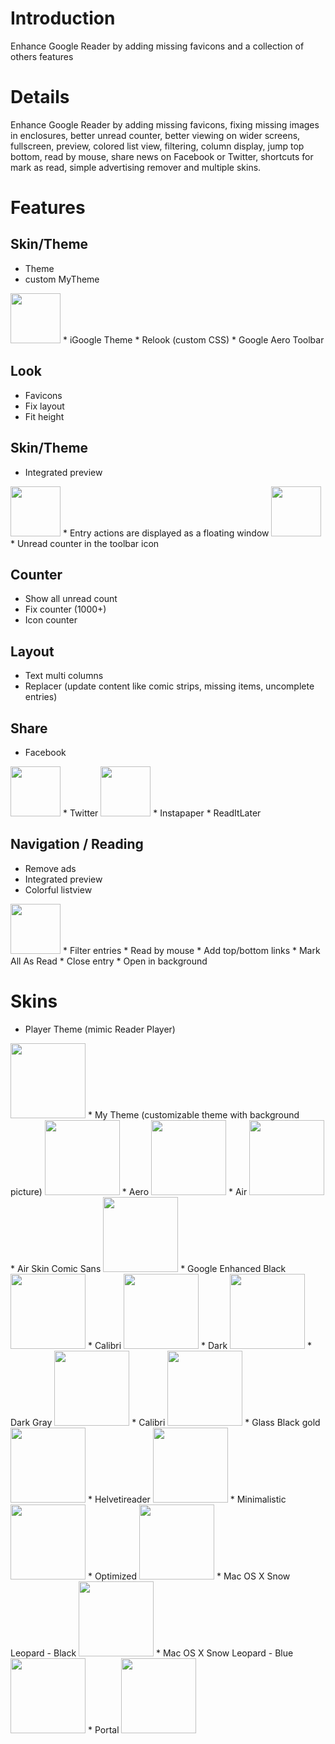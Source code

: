 # Introduction #

Enhance Google Reader by adding missing favicons and a collection of others features

# Details #

Enhance Google Reader by adding missing favicons, fixing missing images in enclosures, better unread counter, better viewing on wider screens, fullscreen, preview, colored list view, filtering, column display, jump top bottom, read by mouse, share news on Facebook or Twitter, shortcuts for mark as read, simple advertising remover and multiple skins.

# Features #

## Skin/Theme ##
  * Theme
  * custom MyTheme
<img src='http://googlereaderplus.googlecode.com/svn/trunk/GoogleReaderPlus/screenshots/skins/mytheme.png' height='80' />
  * iGoogle Theme
  * Relook (custom CSS)
  * Google Aero Toolbar

## Look ##
  * Favicons
  * Fix layout
  * Fit height

## Skin/Theme ##
  * Integrated preview
<img src='http://googlereaderplus.googlecode.com/svn/trunk/GoogleReaderPlus/screenshots/preview.png' height='80' />
  * Entry actions are displayed as a floating window
<img src='http://googlereaderplus.googlecode.com/svn/trunk/GoogleReaderPlus/screenshots/floating-actions.png' height='80' />
  * Unread counter in the toolbar icon

## Counter ##
  * Show all unread count
  * Fix counter (1000+)
  * Icon counter

## Layout ##
  * Text multi columns
  * Replacer (update content like comic strips, missing items, uncomplete entries)

## Share ##
  * Facebook
<img src='http://googlereaderplus.googlecode.com/svn/trunk/GoogleReaderPlus/screenshots/facebook.jpg' height='80' />
  * Twitter
<img src='http://googlereaderplus.googlecode.com/svn/trunk/GoogleReaderPlus/screenshots/twitter.png' height='80' />
  * Instapaper
  * ReadItLater

## Navigation / Reading ##
  * Remove ads
  * Integrated preview
  * Colorful listview
<img src='http://googlereaderplus.googlecode.com/svn/trunk/GoogleReaderPlus/screenshots/colorful.png' height='80' />
  * Filter entries
  * Read by mouse
  * Add top/bottom links
  * Mark All As Read
  * Close entry
  * Open in background

# Skins #
  * Player Theme (mimic Reader Player)
<img src='http://googlereaderplus.googlecode.com/svn/trunk/GoogleReaderPlus/screenshots/skins/player.jpg' height='120' />
  * My Theme (customizable theme with background picture)
<img src='http://googlereaderplus.googlecode.com/svn/trunk/GoogleReaderPlus/screenshots/skins/mytheme.png' height='120' />
  * Aero
<img src='http://googlereaderplus.googlecode.com/svn/trunk/GoogleReaderPlus/screenshots/skins/aero.jpg' height='120' />
  * Air
<img src='http://googlereaderplus.googlecode.com/svn/trunk/GoogleReaderPlus/screenshots/skins/air.jpg' height='120' />
  * Air Skin Comic Sans
<img src='http://googlereaderplus.googlecode.com/svn/trunk/GoogleReaderPlus/screenshots/skins/aircomic.jpg' height='120' />
  * Google Enhanced Black
<img src='http://googlereaderplus.googlecode.com/svn/trunk/GoogleReaderPlus/screenshots/skins/black.jpg' height='120' />
  * Calibri
<img src='http://googlereaderplus.googlecode.com/svn/trunk/GoogleReaderPlus/screenshots/skins/calibri.jpg' height='120' />
  * Dark
<img src='http://googlereaderplus.googlecode.com/svn/trunk/GoogleReaderPlus/screenshots/skins/dark.jpg' height='120' />
  * Dark Gray
<img src='http://googlereaderplus.googlecode.com/svn/trunk/GoogleReaderPlus/screenshots/skins/darkgray.jpg' height='120' />
  * Calibri
<img src='http://googlereaderplus.googlecode.com/svn/trunk/GoogleReaderPlus/screenshots/skins/calibri.jpg' height='120' />
  * Glass Black gold
<img src='http://googlereaderplus.googlecode.com/svn/trunk/GoogleReaderPlus/screenshots/skins/glassblackgold.png' height='120' />
  * Helvetireader
<img src='http://googlereaderplus.googlecode.com/svn/trunk/GoogleReaderPlus/screenshots/skins/helvetireader.jpg' height='120' />
  * Minimalistic
<img src='http://googlereaderplus.googlecode.com/svn/trunk/GoogleReaderPlus/screenshots/skins/minimal.jpg' height='120' />
  * Optimized
<img src='http://googlereaderplus.googlecode.com/svn/trunk/GoogleReaderPlus/screenshots/skins/optimized.jpg' height='120' />
  * Mac OS X Snow Leopard - Black
<img src='http://googlereaderplus.googlecode.com/svn/trunk/GoogleReaderPlus/screenshots/skins/osxblack.jpg' height='120' />
  * Mac OS X Snow Leopard - Blue
<img src='http://googlereaderplus.googlecode.com/svn/trunk/GoogleReaderPlus/screenshots/skins/osxblue.jpg' height='120' />
  * Portal
<img src='http://googlereaderplus.googlecode.com/svn/trunk/GoogleReaderPlus/screenshots/skins/portal.jpg' height='120' />